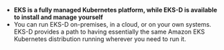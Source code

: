 - **EKS is a fully managed Kubernetes platform, while EKS-D is available to install and manage yourself**
- You can run EKS-D on-premises, in a cloud, or on your own systems. EKS-D provides a path to having essentially the same Amazon EKS Kubernetes distribution running wherever you need to run it.